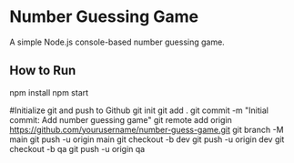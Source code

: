 # Number Guessing Game

A simple Node.js console-based number guessing game.

## How to Run
npm install
npm start


#Initialize git and push to Github
git init
git add .
git commit -m "Initial commit: Add number guessing game"
git remote add origin https://github.com/yourusername/number-guess-game.git
git branch -M main
git push -u origin main
git checkout -b dev
git push -u origin dev
git checkout -b qa
git push -u origin qa

